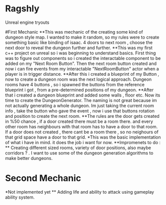# Ragshly
Unreal engine tryouts


#First Mechanic
**This was mechanic of the creating some kind of dungeon style map. I wanted to make it random, so my rules were to create something basic like binding of isaac. 4 doors to next room , choose the next door to reveal the dungeon further and further.
**This was my first c++ project on unreal so i was beginning to understand basics. First thing was to figure out components so i created the interactable component to be added on my "Next Room Button". Then the next room button created and now i can fire events from my interactable "NextRoomButton" actor when a player is in trigger distance.
**After this i created a blueprint of my Button , now to create a dungeon room was the next logical approach. Dungeon rooms have 4 buttons , so i spawned the buttons from the reference blueprint i got , from a pre-determined positions of my dungeon.
**After that i created a dungeon blueprint and added some walls , floor etc. Now its time to create the DungeonGenerator. The naming is not great because im not actually generating a whole dungeon. Im just taking the current room info , take the button who gave the event , now i use that buttons rotation and position to create the next room.
**The rules are the door gets created in %50 chance , if a door created there must be a room there. and every other room has neighbours with that room has to have a door to that room. If a door does not created , there cant be a room there , so no neighours of that grid space have a door to that grid.
*This was the basic implementation of what i have in mind. it does the job i want for now.
**Impromenets to do :
** Creating different sized rooms, variety of door positions, also maybe corridors ? . I want to use some of the dungeon generation algorithms to make better dungeons.
# Second Mechanic
*Not implemented yet
 ** Adding life and ability to attack using gameplay ability system.
